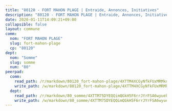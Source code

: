 ```yaml
---
title: "80120 - FORT MAHON PLAGE | Entraide, Annonces, Initiatives"
description: "80120 - FORT MAHON PLAGE | Entraide, Annonces, Initiatives"
date: 2020-01-11T14:09:21+09:00
collapsible: false
layout: commune
comm:
  nom: "FORT MAHON PLAGE"
  slug: fort-mahon-plage
  cp: "80120"
dept:
  nom: "Somme"
  slug: somme
  num: "80"
peerpad:
  comm:
    read_path: /r/markdown/80120_fort-mahon-plage/4XTTM4XCGyNfkFUxMRMknhULkHDz8qNRetYTyXd97Hq3j5jWr
    write_path: /w/markdown/80120_fort-mahon-plage/4XTTM4XCGyNfkFUxMRMknhULkHDz8qNRetYTyXd97Hq3j5jWr-K3TgUSfKaw3PaMLenXJFNWeZ415FL3tqB9n8j5Z9rxi8NtqxCeKqCeD29SzJ2pap8CZGw4Pnuo2piT7B5mrmNyESy2jZoAC5gTwaP2nnRyuRNeE1b5FbE4rTyVPcmcwR27ptuSTL
  dept:
    read_path: /r/markdown/80_somme/4XTTM75DYEQQimQGkH5F6rrJYrFSA6wyuekdgioEx7v45YjSw
    write_path: /w/markdown/80_somme/4XTTM75DYEQQimQGkH5F6rrJYrFSA6wyuekdgioEx7v45YjSw-K3TgTuB1DbUNHuFo9Fhh6JTUriPx8E5izGkmw9RSNTjUtMFPoZhqqp87szE8th3EytWSHGdhUuQUPjam8aJZh1SdH8pL3ibgUbMdNhU17kjAmSa49LMB2GjXvVwDVurE8mgce3XM
---
```



